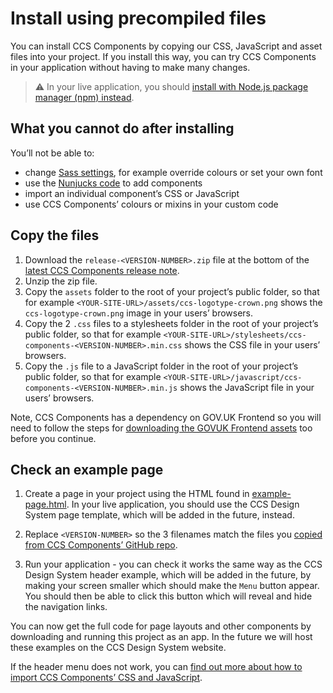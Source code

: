# Install using precompiled files

You can install CCS Components by copying our CSS, JavaScript and asset files into your project. If you install this way, you can try CCS Components in your application without having to make many changes.

> :warning: In your live application, you should [install with Node.js package manager (npm) instead](install-with-npm.md).

## What you cannot do after installing

You’ll not be able to:

<!-- Add Nunjucks -->
- change [Sass settings](https://frontend.design-system.service.gov.uk/sass-api-reference/), for example override colours or set your own font
- use the [Nunjucks code](../guides/use-nunjucks.md) to add components
- import an individual component’s CSS or JavaScript
- use CCS Components’ colours or mixins in your custom code

## Copy the files
1. Download the `release-<VERSION-NUMBER>.zip` file at the bottom of the [latest CCS Components release note](https://github.com/tim-s-ccs/tim-ccs-components/releases/latest).
2. Unzip the zip file.
3. Copy the `assets` folder to the root of your project’s public folder, so that for example `<YOUR-SITE-URL>/assets/ccs-logotype-crown.png` shows the `ccs-logotype-crown.png` image in your users’ browsers.
4. Copy the 2 `.css` files to a stylesheets folder in the root of your project’s public folder, so that for example `<YOUR-SITE-URL>/stylesheets/ccs-components-<VERSION-NUMBER>.min.css` shows the CSS file in your users’ browsers.
5. Copy the `.js` file to a JavaScript folder in the root of your project’s public folder, so that for example `<YOUR-SITE-URL>/javascript/ccs-components-<VERSION-NUMBER>.min.js` shows the JavaScript file in your users’ browsers.

Note, CCS Components has a dependency on GOV.UK Frontend so you will need to follow the steps for [downloading the GOVUK Frontend assets](https://frontend.design-system.service.gov.uk/install-using-precompiled-files/#copy-the-files) too before you continue.

## Check an example page
<!-- Add templates -->
1. Create a page in your project using the HTML found in [example-page.html](../examples/pages/example-page.html). 
   In your live application, you should use the CCS Design System page template, which will be added in the future, instead.

2. Replace `<VERSION-NUMBER>` so the 3 filenames match the files you [copied from CCS Components’ GitHub repo](#copy-the-files).

3. Run your application - you can check it works the same way as the CCS Design System header example, which will be added in the future, by making your screen smaller which should make the `Menu` button appear.
   You should then be able to click this button which will reveal and hide the navigation links.

You can now get the full code for page layouts and other components by downloading and running this project as an app.
In the future we will host these examples on the CCS Design System website.

If the header menu does not work, you can [find out more about how to import CCS Components’ CSS and JavaScript](../guides/import-assets.md).
